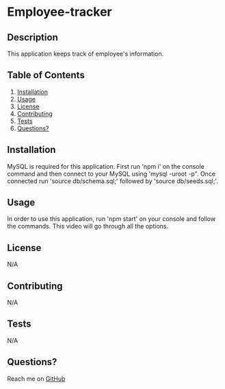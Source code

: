 # Employee-tracker 
## Description
This application keeps track of employee's information.
## Table of Contents
1. [Installation](https://github.com/rau1avi1a/Employee-tracker#installation)
2. [Usage](https://github.com/rau1avi1a/Employee-tracker#usage)
3. [License](https://github.com/rau1avi1a/Employee-tracker#license)
4. [Contributing](https://github.com/rau1avi1a/Employee-tracker#contributing)
5. [Tests](https://github.com/rau1avi1a/Employee-tracker#tests)
6. [Questions?](https://github.com/rau1avi1a/Employee-tracker#questions)
## Installation
MySQL is required for this application. First run 'npm i' on the console command and then connect to your MySQL using 'mysql -uroot -p". Once connected run 'source db/schema.sql;' followed by 'source db/seeds.sql;'.
## Usage
In order to use this application, run 'npm start' on your console and follow the commands. This video will go through all the options.
## License
N/A
## Contributing
N/A
## Tests
N/A
## Questions?
Reach me on [GitHub](https://github.com/rau1avi1a)